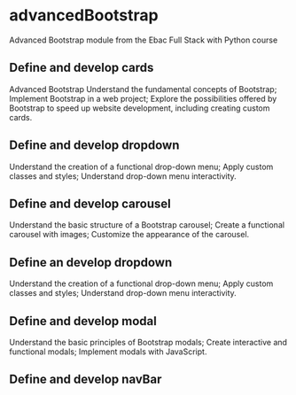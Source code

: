 # advancedBootstrap

Advanced Bootstrap module from the Ebac Full Stack with Python course

## Define and develop cards

Advanced Bootstrap
Understand the fundamental concepts of Bootstrap;
Implement Bootstrap in a web project;
Explore the possibilities offered by Bootstrap to speed up website development, including creating custom cards.

## Define and develop dropdown

Understand the creation of a functional drop-down menu;
Apply custom classes and styles;
Understand drop-down menu interactivity.

## Define and develop carousel

Understand the basic structure of a Bootstrap carousel;
Create a functional carousel with images;
Customize the appearance of the carousel.

## Define an develop dropdown

Understand the creation of a functional drop-down menu;
Apply custom classes and styles;
Understand drop-down menu interactivity.

## Define and develop modal

Understand the basic principles of Bootstrap modals;
Create interactive and functional modals;
Implement modals with JavaScript.

## Define and develop navBar

